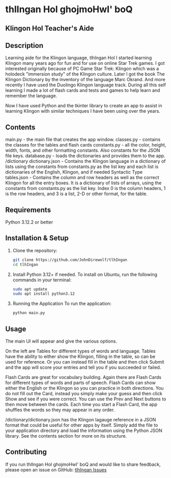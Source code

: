 # thlIngan Hol ghojmoHwI' boQ
## Klingon Hol Teacher's Aide

## Description
Learning aide for the Klingon language, tlhIngan Hol
I started learning Klingon many years ago for fun and for use on online Star Trek games. 
I got interested originally because of PC Game Star Trek: Klingon which was a holodeck "immersion study" of the Klingon culture.
Later I got the book The Klingon Dictionary by the inventory of the language Marc Okrand. 
And more recently I have used the Duolingo Klingon language track.
During all this self learning I made a lot of flash cards and tests and games to help learn and remember the language.

Now I have used Python and the tkinter library to create an app to assist in learning Klingon with similar techniques I have been using over the years.

## Contents
main.py - the main file that creates the app window.
classes.py - contains the classes for the tables and flash cards
constants.py - all the color, height, width, fonts, and other formatting constants. Also constants for the JSON file keys.
database.py - loads the dictionaries and provides them to the app.
/dictionary
    dictionary.json - Contains the Klingon language in a dictionary of lists using the constants from constants.py as the list key and each list is dictionaries of the 
                      English, Klingon, and if needed Syntactic Type
    tables.json - Contains the column and row headers as well as the correct Klingon for all the entry boxes. It is a dictionary of lists of arrays, using the constants 
                  from constants.py as the list key. Index 0 is the column headers, 1 is the row headers, and 3 is a list, 2-D or other format, for the table.  

## Requirements
Python 3.12.2 or better

## Installation & Setup

1. Clone the repository:
   ```bash
   git clone https://github.com/JohnDirewolf/tlhIngan
   cd tlhIngan
   ```

2. Install Python 3.12+ if needed.
   To install  on Ubuntu, run the following commands in your terminal:
    ```bash
    sudo apt update
    sudo apt install python3.12
    ```

3. Running the Application
   To run the application:
      ```bash
      python main.py
      ```

## Usage

The main UI will appear and give the various options.

On the left are Tables for different types of words and language. 
Tables have the ability to either show the Klingon, filling in the table, so can be used for reference.
Or you can instead fill in the table and then click Submit and the app will score your entries and tell you if you succeeded or failed.

Flash Cards are great for vocabulary building. Again there are Flash Cards for different types of words and parts of speech. 
Flash Cards can show either the English or the Klingon so you can practice in both directions. 
You do not fill out the Card, instead you simply make your guess and then click Show and see if you were correct. 
You can use the Prev and Next buttons to then move between the cards.
Each time you start a Flash Card, the app shuffles the words so they may appear in any order.

/dictionary/dictionary.json has the Klingon lagauge reference in a JSON format that could be useful for other apps by itself. Simply add
the file to your application directory and load the information using the Python JSON library. See the contents section for more on its structure.

## Contributing

If you run thlIngan Hol ghojmoHwI' boQ and would like to share feedback, please open an issue on GitHub: [tlhIngan Issues](https://github.com/JohnDirewolf/tlhIngan/issues)